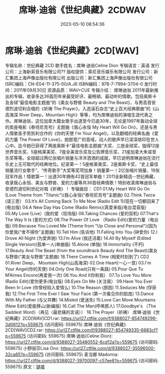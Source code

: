 ﻿---
title: 席琳·迪翁《世纪典藏》2CDWAV
date: 2023-05-10 08:54:36
categories: 外语音乐
tags: 外语音乐
---
# 席琳·迪翁《世纪典藏》2CD[WAV]

专辑名称：世纪典藏 2CD
歌手姓名：席琳·迪翁Celine Dion
专辑语言：英语
发行公司：上海新索音乐有限公司??
版权提供：索尼音乐娱乐有限公司
发行公司：新汇集团上海声像出版社有限公司
出版公司：新汇集团上海声像出版社有限公司
ISRC编码：CN-E04-11-375-00/A.J6
ISBN编码：978-7-7994-3704-0
发行时间：2011年09月30日
资源品质：WAV+CUE
专辑介绍：
席琳迪翁
2011年最新推出的专辑，收录多达36首历年来最受好评、最畅销、最动听的情歌。包括奥斯卡及金球“最佳电影主题曲”的《美女与野兽
Beauty and The Beast》，与男高音安德烈波切利合唱的《祈祷 The
Prayer》，入选滚石杂志“史上百大经典歌曲”的《山高海深 River Deep，Mountain
High》等等，均为席琳迪翁的演唱生涯代表之作。席琳迪翁，这位加拿大籍女歌手出道至今已逾30年，无论是1997年轰动全球的卖座电影《泰坦尼克号》主题曲《我心永恒
My Heart Will Go On》，还是与黑人情歌圣手劳凯利合作的《你的天使 I'm Your
Angel》，以及翻唱的经典名曲《爱的力量 The Power Of
Love》，她那宽广的音域，动人的歌声早已深深烙印在世人心中。迄今她已获得了两座奥斯卡“最佳电影主题曲”大奖、三座金球奖，独得12座世界音乐奖、5座格莱美奖、7座全美音乐奖及公告牌音乐奖、21座加拿大朱诺音乐奖等等。全球超过两亿张唱片销量与洋洋洒洒的成就，早已说明席琳迪翁在流行乐史上无可取代的经典地位。纪录第一！5座格莱美奖、2座奥斯卡奖、“史上最佳销量流行女歌手”、“传奇歌手”大奖等奖项加身！销量第一！2亿张唱片销量、19张冠军作品！情歌第一！出道30年拥有42首冠军单曲！2011全新精选--世纪典藏，收录我心永恒、美女与野兽、爱的力量等共36首经典情歌！特别收录席琳迪翁与安德烈波切利世纪对唱《祈祷》！
专辑曲目：
CD1
01.My Heart Will Go On (Love Theme from
"Titanic")(我心永恒(“泰坦尼克号”主题曲)
02.Think Twice (请三思）
03.It’s All Coming Back To Me Now (Radio Edit
1)(现在一切都回来了(电台版)
04.A New Day Has Come (Radio Remix)(真爱来临(电台混音版)
05.My Love (Live）(我的爱（现场版)
06.Taking Chances (爱的契机)
07.That's The Way It Is (爱的方式)
08.The Power Of Love （Radio Edit)(爱的力量（电台版)
09.Because You Loved Me (Theme from "Up Close and
Personal")(因为你爱我(“舍不得你”主题曲)
10.Tell Him (告诉他)
11.Falling Into You (钟爱你)
12.I Drove All Night (为爱奔驰)
13.I’m Alive (我还活着)
14.All By Myself (Edited Single Version)(孤单一人(单曲版)
15.Alone (单独)
16.Immortality (不朽)
17.Beauty And The Beast (from the soundtrack Beauty And The
Beast)(美女与野兽(“美女与野兽”主题曲)
18.There Comes A Time (相爱时刻到了)
CD2
01.River Deep， Mountain High(山高海深)
02.One Heart(一心一意)
03.I'm Your Angel(你的天使)
04.Only One Road(只有一条路)
05.Pour Que Tu M’Aimes Encore(再爱我一次)
06.You And I(你和我）
07.To Love You More (Radio Edit)(爱你更多(电台版)
08.Eyes On Me (关注我）
09.Have You Ever Been In Love (你曾经陷入爱情么)
10.The Reason (原因)
11.Seduces Me (俘获我)
12.The First Time Ever I Saw Your Face (第一次看见你的脸庞)
13.Dance With My Father (与父共舞)
14.Misled (爱迷失)
15.Love Can Move Mountains (New Edit)(爱能移山(新编版)
16.Call The Man(呼唤那人)
17.Goodbye's （The Saddest Word）（再见（最悲痛的言语））
18.The Prayer（祈祷）
席琳·迪翁《世纪典藏》2CD[WAV]CD1.rar: https://url27.ctfile.com/f/9388027-854749296-3d0612?p=559675
(访问密码: 559675)
席琳·迪翁《世纪典藏》2CD[WAV]CD2.rar: https://url27.ctfile.com/f/9388027-854749335-6883cf?p=559675
(访问密码: 559675)
席琳·迪翁(Celine Dion): https://url27.ctfile.com/d/9388027-35480552-6cd12a?p=559675
(访问密码: 559675)
小野丽莎Lisa Ono: https://url27.ctfile.com/d/9388027-35596500-32ca65?p=559675
(访问密码: 559675)
麦当娜 Madonna: https://url27.ctfile.com/d/9388027-39700097-c57ee8?p=559675
(访问密码: 559675)
原文：[链接](https://blog.sina.com.cn/s/blog_1647c7e76010311tj.html)